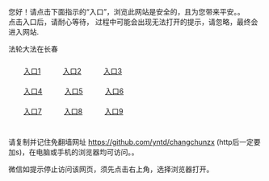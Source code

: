 您好！请点击下面指示的“入口”，浏览此网站是安全的，且为您带来平安。。 <br/>
点击入口后，请耐心等待， 过程中可能会出现无法打开的提示，请忽略，最终会进入网站. </br>

法轮大法在长春<br/>
<div style="padding:10px"><a style="margin:20px" target="_blank" href="https://d30kw6vbuv88p.cloudfront.net/2Qpsp?rqxvjvkq" id="ccLink1" rel="nofollow">入口1</a> <a target="_blank" style="margin:20px" href="https://d1owl32z9knbze.cloudfront.net/2Qpsp?ywcyebi" id="ccLink2" rel="nofollow">入口2</a> <a style="margin:20px" target="_blank" href="https://dx0dfff35pfu5.cloudfront.net/2Qpsp?cknhcat" id="ccLink3" rel="nofollow">入口3</a></div>

<div style="padding:10px" ><a style="margin:20px" target="_blank" href="https://d30kw6vbuv88p.cloudfront.net/2Qpsp?rqxvjvkq" id="ccLink4" rel="nofollow">入口4</a> <a style="margin:20px" href="https://d1owl32z9knbze.cloudfront.net/2Qpsp?ywcyebi" target="_blank" id="ccLink5" rel="nofollow">入口5</a> <a style="margin:20px" href="https://dx0dfff35pfu5.cloudfront.net/2Qpsp?cknhcat" target="_blank" id="ccLink6" rel="nofollow">入口6</a></div>

<div style="padding:10px"><a style="margin:20px" target="_blank" href="https://d30kw6vbuv88p.cloudfront.net/2Qpsp?rqxvjvkq" id="ccLink7" rel="nofollow">入口7</a> <a style="margin:20px" href="https://d1owl32z9knbze.cloudfront.net/2Qpsp?ywcyebi" target="_blank" id="ccLink8" rel="nofollow">入口8</a> <a style="margin:20px" target="_blank" href="https://dx0dfff35pfu5.cloudfront.net/2Qpsp?cknhcat" id="ccLink9" rel="nofollow">入口9</a></div>

<br/>



请复制并记住免翻墙网址 https://github.com/yntd/changchunzx (http后一定要加s)，在电脑或手机的浏览器均可访问。。<br/>

微信如提示停止访问该网页，须先点击右上角，选择浏览器打开。
